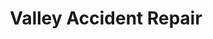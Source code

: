 ---
title: "Valley Accident Repair"
url: /darlington/valley-accident-repair/
shop: Autowerkstatt
---